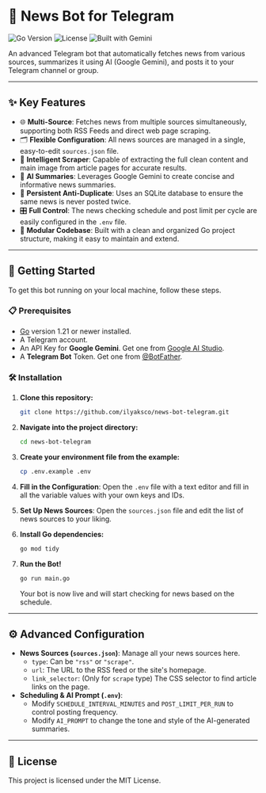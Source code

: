 # 🤖 News Bot for Telegram

![Go Version](https://img.shields.io/badge/Go-1.21%2B-blue.svg)
![License](https://img.shields.io/badge/License-MIT-green.svg)
![Built with Gemini](https://img.shields.io/badge/Built%20with-Gemini%20AI-blueviolet)

An advanced Telegram bot that automatically fetches news from various sources, summarizes it using AI (Google Gemini), and posts it to your Telegram channel or group.

---

## ✨ Key Features

-   🌐 **Multi-Source**: Fetches news from multiple sources simultaneously, supporting both RSS Feeds and direct web page scraping.
-   🗂️ **Flexible Configuration**: All news sources are managed in a single, easy-to-edit `sources.json` file.
-   📰 **Intelligent Scraper**: Capable of extracting the full clean content and main image from article pages for accurate results.
-   🧠 **AI Summaries**: Leverages Google Gemini to create concise and informative news summaries.
-   💾 **Persistent Anti-Duplicate**: Uses an SQLite database to ensure the same news is never posted twice.
-   🎛️ **Full Control**: The news checking schedule and post limit per cycle are easily configured in the `.env` file.
-   🧱 **Modular Codebase**: Built with a clean and organized Go project structure, making it easy to maintain and extend.

---

## 🚀 Getting Started

To get this bot running on your local machine, follow these steps.

### 📋 Prerequisites

-   [Go](https://go.dev/dl/) version 1.21 or newer installed.
-   A Telegram account.
-   An API Key for **Google Gemini**. Get one from [Google AI Studio](https://aistudio.google.com/).
-   A **Telegram Bot** Token. Get one from [@BotFather](https://t.me/BotFather).

### 🛠️ Installation

1.  **Clone this repository:**
    ```sh
    git clone https://github.com/ilyaksco/news-bot-telegram.git
    ```

2.  **Navigate into the project directory:**
    ```sh
    cd news-bot-telegram
    ```

3.  **Create your environment file from the example:**
    ```sh
    cp .env.example .env
    ```

4.  **Fill in the Configuration**: Open the `.env` file with a text editor and fill in all the variable values with your own keys and IDs.

5.  **Set Up News Sources**: Open the `sources.json` file and edit the list of news sources to your liking.

6.  **Install Go dependencies:**
    ```sh
    go mod tidy
    ```

7.  **Run the Bot!**
    ```sh
    go run main.go
    ```
    Your bot is now live and will start checking for news based on the schedule.

---

## ⚙️ Advanced Configuration

-   **News Sources (`sources.json`)**: Manage all your news sources here.
    -   `type`: Can be `"rss"` or `"scrape"`.
    -   `url`: The URL to the RSS feed or the site's homepage.
    -   `link_selector`: (Only for `scrape` type) The CSS selector to find article links on the page.
-   **Scheduling & AI Prompt (`.env`)**:
    -   Modify `SCHEDULE_INTERVAL_MINUTES` and `POST_LIMIT_PER_RUN` to control posting frequency.
    -   Modify `AI_PROMPT` to change the tone and style of the AI-generated summaries.

---

## 📄 License

This project is licensed under the MIT License.
